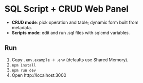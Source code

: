 # SQL Script + CRUD Web Panel

- **CRUD mode**: pick operation and table; dynamic form built from metadata.
- **Scripts mode**: edit and run .sql files with sqlcmd variables.

## Run
1. Copy `.env.example` → `.env` (defaults use Shared Memory).
2. `npm install`
3. `npm run dev`
4. Open http://localhost:3000

